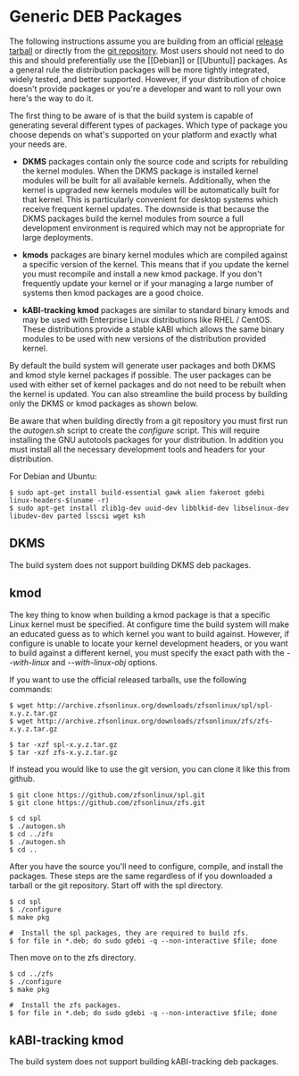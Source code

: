 # Generic DEB Packages

The following instructions assume you are building from an official [release tarball][release] or directly from the [git repository][git]. Most users should not need to do this and should preferentially use the [[Debian]] or [[Ubuntu]] packages. As a general rule the distribution packages will be more tightly integrated, widely tested, and better supported. However, if your distribution of choice doesn't provide packages or you're a developer and want to roll your own here's the way to do it.

The first thing to be aware of is that the build system is capable of generating several different types of packages. Which type of package you choose depends on what's supported on your platform and exactly what your needs are.

* **DKMS** packages contain only the source code and scripts for rebuilding the kernel modules. When the DKMS package is installed kernel modules will be built for all available kernels. Additionally, when the kernel is upgraded new kernels modules will be automatically built for that kernel. This is particularly convenient for desktop systems which receive frequent kernel updates. The downside is that because the DKMS packages build the kernel modules from source a full development environment is required which may not be appropriate for large deployments.

* **kmods** packages are binary kernel modules which are compiled against a specific version of the kernel. This means that if you update the kernel you must recompile and install a new kmod package. If you don't frequently update your kernel or if your managing a large number of systems then kmod packages are a good choice.

* **kABI-tracking kmod** packages are similar to standard binary kmods and may be used with Enterprise Linux distributions like RHEL / CentOS.  These distributions provide a stable kABI which allows the same binary modules to be used with new versions of the distribution provided kernel. 

By default the build system will generate user packages and both DKMS and kmod style kernel packages if possible. The user packages can be used with either set of kernel packages and do not need to be rebuilt when the kernel is updated. You can also streamline the build process by building only the DKMS or kmod packages as shown below.

Be aware that when building directly from a git repository you must first run the *autogen.sh* script to create the *configure* script. This will require installing the GNU autotools packages for your distribution.  In addition you must install all the necessary development tools and headers for your distribution.

For Debian and Ubuntu:

```
$ sudo apt-get install build-essential gawk alien fakeroot gdebi linux-headers-$(uname -r)
$ sudo apt-get install zlib1g-dev uuid-dev libblkid-dev libselinux-dev libudev-dev parted lsscsi wget ksh
```

## DKMS

The build system does not support building DKMS deb packages.

## kmod

The key thing to know when building a kmod package is that a specific Linux kernel must be specified. At configure time the build system will make an educated guess as to which kernel you want to build against. However, if configure is unable to locate your kernel development headers, or you want to build against a different kernel, you must specify the exact path with the *--with-linux* and *--with-linux-obj* options.

If you want to use the official released tarballs, use the following commands:

```
$ wget http://archive.zfsonlinux.org/downloads/zfsonlinux/spl/spl-x.y.z.tar.gz
$ wget http://archive.zfsonlinux.org/downloads/zfsonlinux/zfs/zfs-x.y.z.tar.gz

$ tar -xzf spl-x.y.z.tar.gz
$ tar -xzf zfs-x.y.z.tar.gz
```
	
If instead you would like to use the git version, you can clone it like this from github.

```
$ git clone https://github.com/zfsonlinux/spl.git
$ git clone https://github.com/zfsonlinux/zfs.git

$ cd spl
$ ./autogen.sh
$ cd ../zfs
$ ./autogen.sh
$ cd ..
```

After you have the source you'll need to configure, compile, and install the packages.  These steps are the same regardless of if you downloaded a tarball or the git repository.  Start off with the spl directory.

```
$ cd spl
$ ./configure
$ make pkg

#  Install the spl packages, they are required to build zfs.
$ for file in *.deb; do sudo gdebi -q --non-interactive $file; done
```

Then move on to the zfs directory.

```
$ cd ../zfs
$ ./configure
$ make pkg

#  Install the zfs packages.
$ for file in *.deb; do sudo gdebi -q --non-interactive $file; done
```

## kABI-tracking kmod

The build system does not support building kABI-tracking deb packages.

[release]: https://github.com/zfsonlinux/zfs/release
[git]: https://github.com/zfsonlinux/zfs